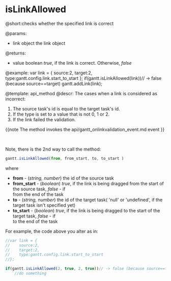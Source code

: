 isLinkAllowed
=============

@short:checks whether the specified link is correct
	

@params:
- link	object 		the link object

@returns:
- value		boolean		<i>true</i>, if the link is correct. Otherwise, <i>false</i>


@example:
var link = {
    source:2,
    target:2,
    type:gantt.config.link.start_to_start
};
if(gantt.isLinkAllowed(link))// -> false (because source==target)
	gantt.addLink(link);


@template:	api_method
@descr:
The cases when a link is considered as incorrect:

1. The source task's id is equal to the target task's id.
2. If the type is set to a value that is not 0, 1 or 2.
3. If the link failed the validation.


{{note
The method invokes the api/gantt_onlinkvalidation_event.md event
}}

<br>

Note, there is the 2nd way to call the method:

~~~js
gantt.isLinkAllowed(from, from_start, to, to_start )
~~~

where 

- **from**  - (*string, number*)	the id of the source task
- **from_start** - 	(*boolean*)		<i>true</i>, if the link is being dragged from the start of the  source task, <i>false</i> - if <br> from the end of the task
- **to** - (*string, number*)	the id of the target task( 'null' or 'undefined', if the target task isn't specified yet)
- **to_start** - (*boolean*)		<i>true</i>, if the link is being dragged to the start of the target task, <i>false</i> - if <br> to the end of the task

For example, the code above you alter as in:

~~~js
//var link = {
//    source:2,
//    target:2,
//    type:gantt.config.link.start_to_start
//};

if(gantt.isLinkAllowed(2, true, 2, true))// -> false (because source==target)
	//do something
    
~~~